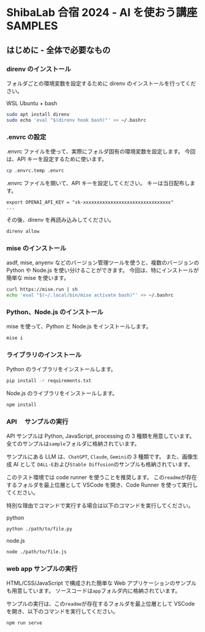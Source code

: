 # ShibaLab 合宿 2024 - AI を使おう講座 SAMPLES

## はじめに - 全体で必要なもの

### direnv のインストール

フォルダごとの環境変数を設定するために direnv のインストールを行ってください。

WSL Ubuntu + bash

```bash
sudo apt install direnv
sudo echo 'eval "$(direnv hook bash)"' >> ~/.bashrc
```

### .envrc の設定

.envrc ファイルを使って、実際にフォルダ固有の環境変数を設定します。
今回は、API キーを設定するために使います。

```bash
cp .envrc.temp .envrc
```

.envrc ファイルを開いて、API キーを設定してください。
キーは当日配布します。

```env
export OPENAI_API_KEY = "sk-xxxxxxxxxxxxxxxxxxxxxxxxxxxxxxxx"
...
```

その後、direnv を再読み込みしてください。

```bash
direnv allow
```

### mise のインストール

asdf, mise, anyenv などのバージョン管理ツールを使うと、複数のバージョンの Python や Node.js を使い分けることができます。
今回は、特にインストールが簡単な mise を使います。

```bash
curl https://mise.run | sh
echo 'eval "$(~/.local/bin/mise activate bash)"' >> ~/.bashrc
```

### Python、Node.js のインストール

mise を使って、Python と Node.js をインストールします。

```bash
mise i
```

### ライブラリのインストール

Python のライブラリをインストールします。

```bash
pip install -r requirements.txt
```

Node.js のライブラリをインストールします。

```bash
npm install
```

### API 　サンプルの実行

API サンプルは Python, JavaScript, processing の 3 種類を用意しています。
全てのサンプルは`sample`フォルダに格納されています。

サンプルにある LLM は、`ChatGPT`, `Claude`, `Gemini`の 3 種類です。
また、画像生成 AI として `DALL-E`および`Stable Diffusion`のサンプルも格納されています。

このテスト環境では code runner を使うことを推奨します。
この`readme`が存在するフォルダを最上位層として VSCode を開き、Code Runner を使って実行してください。

特別な理由でコマンドで実行する場合は以下のコマンドを実行してください。

python

```bash
python ./path/to/file.py
```

node.js

```bash
node ./path/to/file.js
```

### web app サンプルの実行

HTML/CSS/JavaScript で構成された簡単な Web アプリケーションのサンプルも用意しています。
ソースコードは`app`フォルダ内に格納されています。

サンプルの実行は、この`readme`が存在するフォルダを最上位層として VSCode を開き、以下のコマンドを実行してください。

```bash
npm run serve
```
